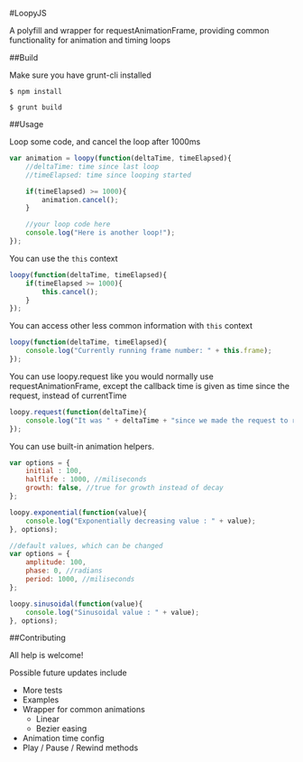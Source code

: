 #LoopyJS

A polyfill and wrapper for requestAnimationFrame, providing common functionality for animation and timing loops

##Build

Make sure you have grunt-cli installed

```
$ npm install

$ grunt build
```

##Usage

Loop some code, and cancel the loop after 1000ms

```js
var animation = loopy(function(deltaTime, timeElapsed){
	//deltaTime: time since last loop
	//timeElapsed: time since looping started

	if(timeElapsed) >= 1000){
		animation.cancel();
	}

	//your loop code here
	console.log("Here is another loop!");
});
```

You can use the `this` context

```js
loopy(function(deltaTime, timeElapsed){
	if(timeElapsed >= 1000){
		this.cancel();
	}
});
```

You can access other less common information with `this` context

```js
loopy(function(deltaTime, timeElapsed){
	console.log("Currently running frame number: " + this.frame);
});
```

You can use loopy.request like you would normally use requestAnimationFrame, except the callback time is given as time since the request, instead of currentTime

```js
loopy.request(function(deltaTime){
	console.log("It was " + deltaTime + "since we made the request to run this code");
});
```

You can use built-in animation helpers.

```js
var options = {
	initial : 100,
	halflife : 1000, //miliseconds
	growth: false, //true for growth instead of decay
};

loopy.exponential(function(value){
	console.log("Exponentially decreasing value : " + value);
}, options);
```

```js
//default values, which can be changed
var options = {
	amplitude: 100,
	phase: 0, //radians
	period: 1000, //miliseconds
};

loopy.sinusoidal(function(value){
	console.log("Sinusoidal value : " + value);
}, options);
```

##Contributing

All help is welcome!

Possible future updates include

* More tests
* Examples
* Wrapper for common animations
	* Linear
	* Bezier easing
* Animation time config
* Play / Pause / Rewind methods
